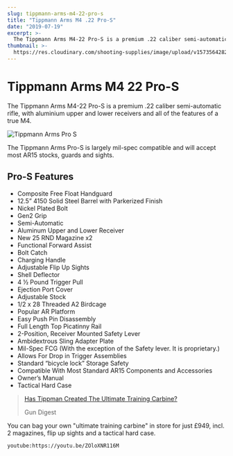 ```yaml
---
slug: tippmann-arms-m4-22-pro-s
title: "Tippmann Arms M4 .22 Pro-S"
date: "2019-07-19"
excerpt: >-
  The Tippmann Arms M4-22 Pro-S is a premium .22 caliber semi-automatic rifle, with aluminium upper and lower receivers and all of the features of a true M4.
thumbnail: >-
  https://res.cloudinary.com/shooting-supplies/image/upload/v1573564282/GunOfTheWeek-TippmannArmsProS_fgllrc_mncmfk-1_ngxq5n.jpg
---
```


# **Tippmann Arms M4 22 Pro-S**

The Tippmann Arms M4-22 Pro-S is a premium .22 caliber semi-automatic rifle, with aluminium upper and lower receivers and all of the features of a true M4.

![Tippmann Arms Pro S](https://res.cloudinary.com/shooting-supplies/image/upload/v1573564282/GunOfTheWeek-TippmannArmsProS_fgllrc_mncmfk-1_ngxq5n.jpg)

The Tippmann Arms Pro-S is largely mil-spec compatible and will accept most AR15 stocks, guards and sights.

## Pro-S Features

- Composite Free Float Handguard
- 12.5” 4150 Solid Steel Barrel with Parkerized Finish
- Nickel Plated Bolt
- Gen2 Grip
- Semi-Automatic
- Aluminum Upper and Lower Receiver
- New 25 RND Magazine x2
- Functional Forward Assist
- Bolt Catch
- Charging Handle
- Adjustable Flip Up Sights
- Shell Deflector
- 4 ½ Pound Trigger Pull
- Ejection Port Cover
- Adjustable Stock
- 1/2 x 28 Threaded A2 Birdcage
- Popular AR Platform
- Easy Push Pin Disassembly
- Full Length Top Picatinny Rail
- 2-Position, Receiver Mounted Safety Lever
- Ambidextrous Sling Adapter Plate
- Mil-Spec FCG (With the exception of the Safety lever. It is proprietary.)
- Allows For Drop in Trigger Assemblies
- Standard “bicycle lock” Storage Safety
- Compatible With Most Standard AR15 Components and Accessories
- Owner’s Manual
- Tactical Hard Case

> [Has Tippman Created The Ultimate Training Carbine?](https://gundigest.com/rifles/ars-rifles/m4-22-pro-has-tippman-created-the-ultimate-training-carbine)
>
> Gun Digest

You can bag your own "ultimate training carbine" in store for just £949, incl. 2 magazines, flip up sights and a tactical hard case.

`youtube:https://youtu.be/ZOloXNR116M`
